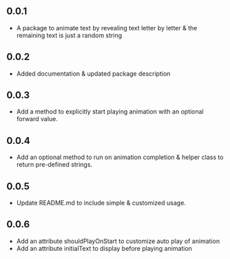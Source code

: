 ## 0.0.1

* A package to animate text by revealing text letter by letter & the remaining text is just a random string

## 0.0.2

* Added documentation & updated package description

## 0.0.3

* Add a method to explicitly start playing animation with an optional forward value.

## 0.0.4

* Add an optional method to run on animation completion & helper class to return pre-defined strings.

## 0.0.5

* Update README.md to include simple & customized usage.

## 0.0.6

* Add an attribute shouldPlayOnStart to customize auto play of animation
* Add an attribute initialText to display before playing animation